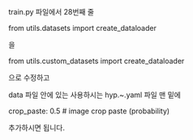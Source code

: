 train.py 파일에서 28번째 줄

from utils.datasets import create_dataloader

을

from utils.custom_datasets import create_dataloader

으로 수정하고

data 파일 안에 있는 사용하시는 hyp.~.yaml 파일 맨 밑에

crop_paste: 0.5 # image crop paste (probability)

추가하시면 됩니다.
